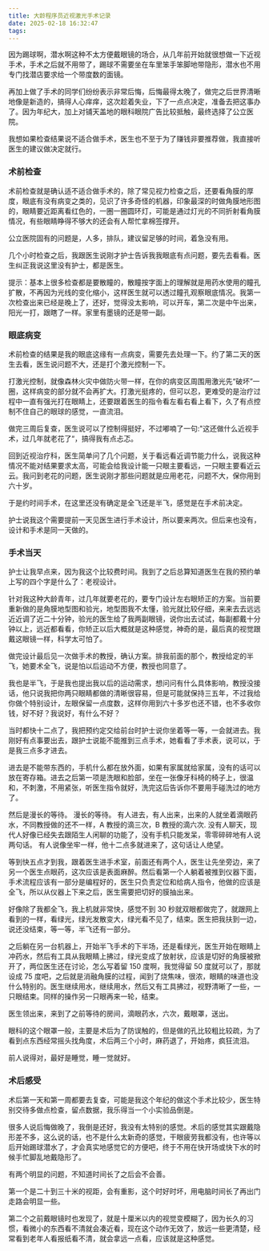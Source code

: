 ```yaml
---
title: 大龄程序员近视激光手术记录
date: 2025-02-18 16:32:47
tags:
---
```


因为踢球啊，潜水啊这种不太方便戴眼镜的场合，从几年前开始就很想做一下近视手术，手术之后就不用带了，踢球不需要坐在车里笨手笨脚地带隐形，潜水也不用专门找潜店要求给一个带度数的面镜。

再加上做了手术的同学们纷纷表示非常后悔，后悔最得太晚了，做完之后世界清晰地像是新造的，搞得人心痒痒，这次趁着失业，下了一点点决定，准备去把这事办了。因为年纪大，加上对铺天盖地的眼科眼院广告比较抵触，最终选择了公立医院。

我想如果检查结果说不适合做手术，医生也不至于为了赚钱非要推荐做，我直接听医生的建议做决定就行。
### 术前检查

术前检查就是确认适不适合做手术的，除了常见视力检查之后，还要看角膜的厚度，眼底有没有病变之类的，见识了许多奇怪的机器，印象最深的时做角膜地形图的，眼睛要近距离看红色的，一圈一圈圆环灯，可能是通过灯光的不同折射看角膜情况，有些眼睛睁得不够大的还会有人帮忙拿棉签撑开。

公立医院固有的问题是，人多，排队，建议留足够的时间，着急没有用。

几个小时检查之后，我跟医生说刚才护士告诉我我眼底有点问题，要先去看看。医生纠正我说这里没有护士，都是医生。

提示：基本上很多检查都是要散瞳的，散瞳按字面上的理解就是用药水使用的瞳孔扩散，不再因为光线的变化缩小，这样医生就可以透过瞳孔观察眼底情况。我第一次检查出来已经是晚上了，还好，觉得没太影响，可以开车，第二次是中午出来，阳光一打，跟瞎了一样。家里有墨镜的还是带一副。
### 眼底病变

术前检查的结果是我的眼底这缘有一点病变，需要先去处理一下。约了第二天的医生去看，医生说问题不大，还是打个激光控制一下。

打激光控制，就像森林火灾中做防火带一样，在你的病变区周围用激光先“破坏”一圈，这样病变的部分就不会再扩大。打激光挺疼的，但可以忍，更难受的是治疗过程中一直有强光打在眼睛上，还要跟着医生的指令看左看右看上看下，久了有点控制不住自己的眼球的感觉，一直流泪。

做完三周后复查，医生说可以了控制得挺好，不过嘟喃了一句:"这还做什么近视手术，过几年就老花了“，搞得我有点忐忑。

回到近视治疗科，医生简单问了几个问题，关于看远看近调节能力什么，说我这种情况不能对结果要求太高，可能会给我设计能一只眼主要看远，一只眼主要看近云云。我问到老花的问题，医生说刚才那些问题就是应用老花，问题不大，保你用到六十岁。

于是约时间手术，在这里还没有确定是全飞还是半飞，感觉是在手术前决定。

护士说我这个需要提前一天见医生进行手术设计，所以要来两次。但后来也没有，设计和手术是同一天做的。
### 手术当天

护士让我早点来，因为我这个比较费时间。我到了之后总算知道医生在我的预约单上写的四个字是什么了：老视设计。

针对我这种大龄青年，过几年就要老花的，要专门设计左右眼矫正的方案。当前要重新做的是角膜地型图和验光，地型图我不太懂，验光就比较仔细，来来去去远远近近调了近二十分钟，验光的医生给了我两副眼镜，说你出去试试，每副都戴十分钟以上，远近都看看，你矫正以后大概就是这种感觉，神奇的是，最后真的视觉跟戴这眼镜一样，科学太可怕了。

做完设计最后见一次做手术的教授，确认方案。排我前面的那个，教授给定的半飞，她要术全飞，说是怕以后运动不方便，教授也同意了。

我也是半飞，于是我也提出我以后的运动需求，想问问有什么具体影响，教授没接话，他只说我把你两只眼睛都做的清晰很容易，但是可能就保持三五年，不过我给你做个特别设计，左眼保留一点度数，这样你用到六十多岁也还不错，也不多收你钱，好不好？我说好，有什么不好？

当时都快十二点了，我把预约定交给前台时护士说你坐着等一等，一会就进去。我刚好有点事要出去，跟护士说能不能推到三点手术，她看看了手术表，说可以，于是我三点多才进去。

进去是不能带东西的，手机什么都在放外面，如果有家属就给家属，没有的话可以放在寄存箱。进去之后第一项是洗眼和脸部，坐在一张像牙科椅的椅子上，很温和，不刺激，不用紧张，听医生指令就好，洗完这后告诉你不要用手碰洗过的地方了。

然后是漫长的等待。
漫长的等待。
有人进去，有人出来，出来的人就坐着滴眼药水，不同教授做的还不一样，A 教授的滴三次，B 教授的滴六次.
没有人聊天，现代人好像已经失去跟陌生人闲聊的功能了，没有手机只能发呆，零零碎碎地有人说两句话。
有人说像坐牢一样，他十二点多就进来了，这句话让人绝望。

等到快五点才到我，跟着医生进手术室，前面还有两个人，医生让先坐旁边，来了另一个医生点眼药，这次应该是表面麻醉。然后看第一个人躺着被推到仪器下面，手术流程应该有一部分是编程好的，医生只负责定位和给病人指令，他做的应该是全飞，所以从仪器上下来之后，医生需要把切好的膜抽出来。

好像除了我都全飞，我上机就非常快，感觉不到 30 秒就双眼都做完了，就跟网上看到的一样，看绿光，绿光发散变大，绿光看不见了，结束。医生把我扶到一边，说还没结束，等一等，半飞还有一部分。

之后躺在另一台机器上，开始半飞手术的下半场，还是看绿光，医生开始在眼睛上冲药水，然后有工具从我眼睛上拂过，绿光变成了放射状，应该是切好的角膜被掀开了，两位医生还在讨论，怎么写着留 150 度啊，我觉得留 50 度就可以了，那就设成 75 度吧，之后就是消融角膜的过程，闻到了烧焦味，很浓，眼睛的味道也没什么特别的。医生继续用水，继续用水，然后又有工具拂过，视野清晰了一些，一只眼结束。同样的操作另一只眼再来一轮，结束。

医生领出来，来到了之前等待的房间，滴眼药水，六次，戴眼罩，送出。

眼科的这个眼罩一般，主要是术后为了防误触的，但是做的孔比较粗比较疏，为了看到点东西经常摇头找角度，术后两三个小时，麻药退了，开始疼，疯狂流泪。

前人说得对，最好是睡觉，睡一觉就好。
### 术后感受

术后第一天和第一周都要去复查，可能是我这个年纪的做这个手术比较少，医生特别交待多做点检查，留点数据，我乐得当一个小实验品倒是。

很多人说后悔做晚了，我倒是还好，我没有太特别的感觉。术后的感觉其实跟戴隐形差不多，这么说的话，也不是什么太新奇的感觉，干眼疲劳我都没有，也许等以后开始踢球潜水了，才会真实地感觉它的方便吧，终于不用在快开场或快下水的时候手忙脚乱地戴隐形了。

有两个明显的问题，不知道时间长了之后会不会善。

第一个是二十到三十米的视距，会有重影，这个时好时坏，用电脑时间长了再出门走路会明显一些。

第二个之前戴眼镜时也发现了，就是十厘米以内的视觉变模糊了，因为长久的习惯，看微小的东西看不清就会凑近看，现在这个动作无效了，放远一些更清楚，经常看到老年人看报纸看不清，就会拿远一点看，应该就是这种感觉。